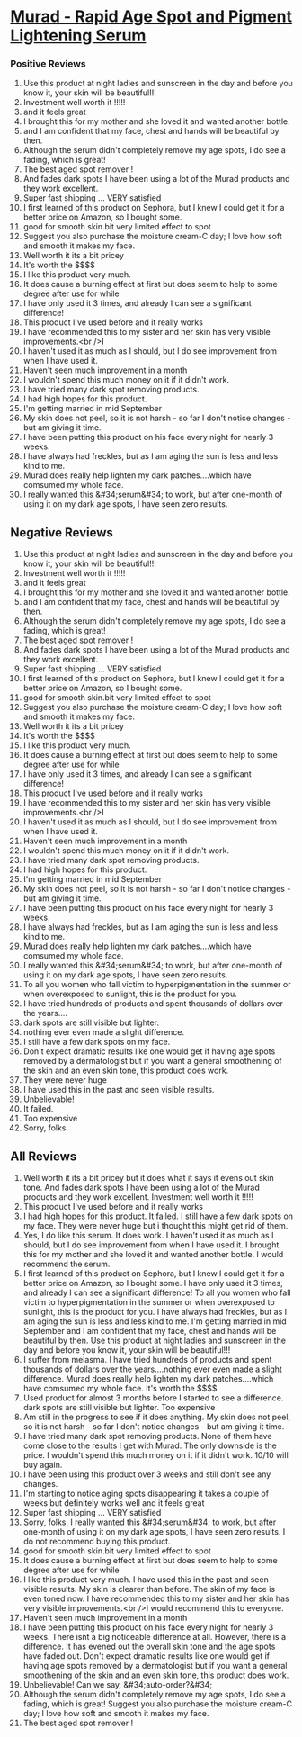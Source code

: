 # [Murad - Rapid Age Spot and Pigment Lightening Serum](https://products.checkmycream.com/products/Murad-Rapid-Age-Spot-and-Pigment-Lightening-Serum.html)

### Positive Reviews

<ol>
      <li>Use this product at night ladies and sunscreen in the day and before you know it, your skin will be beautiful!!!</li>
      <li>Investment well worth it !!!!!</li>
      <li>and it feels great</li>
      <li>I brought this for my mother and she loved it and wanted another bottle.  </li>
      <li>and I am confident that my face, chest and hands will be beautiful by then.</li>
      <li>Although the serum didn&#x27;t completely remove my age spots, I do see a fading, which is great!  </li>
      <li>The best aged spot remover !</li>
      <li>And fades dark spots I have been using a lot of the Murad products and they work excellent.</li>
      <li>Super fast shipping ... VERY satisfied</li>
      <li>I first learned of this product on Sephora, but I knew I could get it for a better price on Amazon, so I bought some.</li>
      <li>good for smooth skin.bit very limited effect to spot</li>
      <li>Suggest you also purchase the moisture cream-C day; I love how soft and smooth it makes my face.</li>
      <li>Well worth it its a bit pricey</li>
      <li>It&#x27;s worth the $$$$</li>
      <li>I like this product very much.</li>
      <li>It does cause a burning effect at first but does seem to help to some degree after use for while</li>
      <li>I have only used it 3 times, and already I can see a significant difference!</li>
      <li>This product I&#x27;ve used before and it really works</li>
      <li>I have recommended this to my sister and her skin has very visible improvements.&lt;br /&gt;I</li>
      <li>I haven&#x27;t used it as much as I should, but I do see improvement from when I have used it.  </li>
      <li>Haven&#x27;t seen much improvement in a month</li>
      <li>I wouldn&#x27;t spend this much money on it if it didn&#x27;t work.</li>
      <li>I have tried many dark spot removing products.</li>
      <li>I had high hopes for this product.  </li>
      <li>I&#x27;m getting married in mid September</li>
      <li>My skin does not peel, so it is not harsh - so far I don&#x27;t notice changes - but am giving it time.</li>
      <li>I have been putting this product on his face every night for nearly 3 weeks.</li>
      <li>I have always had freckles, but as I am aging the sun is less and less kind to me.</li>
      <li>Murad does really help lighten my dark patches....which have comsumed my whole face.</li>
      <li>I really wanted this &amp;#34;serum&amp;#34; to work, but after one-month of using it on my dark age spots, I have seen zero results.</li>
</ol>


<h2>Negative Reviews</h2>
<ol>
<li> Use this product at night ladies and sunscreen in the day and before you know it, your skin will be beautiful!!!</li>
<li> Investment well worth it !!!!!</li>
<li> and it feels great</li>
<li> I brought this for my mother and she loved it and wanted another bottle.  </li>
<li> and I am confident that my face, chest and hands will be beautiful by then.</li>
<li> Although the serum didn&#x27;t completely remove my age spots, I do see a fading, which is great!  </li>
<li> The best aged spot remover !</li>
<li> And fades dark spots I have been using a lot of the Murad products and they work excellent.</li>
<li> Super fast shipping ... VERY satisfied</li>
<li> I first learned of this product on Sephora, but I knew I could get it for a better price on Amazon, so I bought some.</li>
<li> good for smooth skin.bit very limited effect to spot</li>
<li> Suggest you also purchase the moisture cream-C day; I love how soft and smooth it makes my face.</li>
<li> Well worth it its a bit pricey</li>
<li> It&#x27;s worth the $$$$</li>
<li> I like this product very much.</li>
<li> It does cause a burning effect at first but does seem to help to some degree after use for while</li>
<li> I have only used it 3 times, and already I can see a significant difference!</li>
<li> This product I&#x27;ve used before and it really works</li>
<li> I have recommended this to my sister and her skin has very visible improvements.&lt;br /&gt;I</li>
<li> I haven&#x27;t used it as much as I should, but I do see improvement from when I have used it.  </li>
<li> Haven&#x27;t seen much improvement in a month</li>
<li> I wouldn&#x27;t spend this much money on it if it didn&#x27;t work.</li>
<li> I have tried many dark spot removing products.</li>
<li> I had high hopes for this product.  </li>
<li> I&#x27;m getting married in mid September</li>
<li> My skin does not peel, so it is not harsh - so far I don&#x27;t notice changes - but am giving it time.</li>
<li> I have been putting this product on his face every night for nearly 3 weeks.</li>
<li> I have always had freckles, but as I am aging the sun is less and less kind to me.</li>
<li> Murad does really help lighten my dark patches....which have comsumed my whole face.</li>
<li> I really wanted this &amp;#34;serum&amp;#34; to work, but after one-month of using it on my dark age spots, I have seen zero results.</li>
<li> To all you women who fall victim to hyperpigmentation in the summer or when overexposed to sunlight, this is the product for you.</li>
<li> I have tried hundreds of products and spent thousands of dollars over the years....</li>
<li> dark spots are still visible but lighter.</li>
<li> nothing ever even made a slight difference.</li>
<li> I still have a few dark spots on my face.  </li>
<li> Don&#x27;t expect dramatic results like one would get if having age spots removed by a dermatologist but if you want a general smoothening of the skin and an even skin tone, this product does work.</li>
<li> They were never huge</li>
<li> I have used this in the past and seen visible results.</li>
<li> Unbelievable!  </li>
<li> It failed.  </li>
<li> Too expensive</li>
<li> Sorry, folks.  </li>
</ol>

<h2>All Reviews</h2>

<ol>
    <li> Well worth it its a bit pricey but it does what it says it evens out skin tone.  And fades dark spots I have been using a lot of the Murad products and they work excellent. Investment well worth it !!!!!</li>
    <li> This product I&#x27;ve used before and it really works</li>
    <li> I had high hopes for this product.  It failed.  I still have a few dark spots on my face.  They were never huge but i thought this might get rid of them.</li>
    <li> Yes, I do like this serum.  It does work.  I haven&#x27;t used it as much as I should, but I do see improvement from when I have used it.  I brought this for my mother and she loved it and wanted another bottle.  I would recommend the serum.</li>
    <li> I first learned of this product on Sephora, but I knew I could get it for a better price on Amazon, so I bought some. I have only used it 3 times, and already I can see a significant difference! To all you women who fall victim to hyperpigmentation in the summer or when overexposed to sunlight, this is the product for you. I have always had freckles, but as I am aging the sun is less and less kind to me. I&#x27;m getting married in mid September and I am confident that my face, chest and hands will be beautiful by then. Use this product at night ladies and sunscreen in the day and before you know it, your skin will be beautiful!!!</li>
    <li> I suffer from melasma. I have tried hundreds of products and spent thousands of dollars over the years....nothing ever even made a slight difference. Murad does really help lighten my dark patches....which have comsumed my whole face. It&#x27;s worth the $$$$</li>
    <li> Used product for almost 3 months before I started to see a difference. dark spots are still visible but lighter. Too expensive</li>
    <li> Am still in the progress to see if it does anything.  My skin does not peel, so it is not harsh - so far I don&#x27;t notice changes - but am giving it time.</li>
    <li> I have tried many dark spot removing products. None of them have come close to the results I get with Murad. The only downside is the price. I wouldn&#x27;t spend this much money on it if it didn&#x27;t work. 10/10 will buy again.</li>
    <li> I have been using this product over 3 weeks and still don&#x27;t see any changes.</li>
    <li> I&#x27;m starting to notice aging spots disappearing it takes a couple of weeks but definitely works well and it feels great</li>
    <li> Super fast shipping ... VERY satisfied</li>
    <li> Sorry, folks.  I really wanted this &amp;#34;serum&amp;#34; to work, but after one-month of using it on my dark age spots, I have seen zero results. I do not recommend buying this product.</li>
    <li> good for smooth skin.bit very limited effect to spot</li>
    <li> It does cause a burning effect at first but does seem to help to some degree after use for while</li>
    <li> I like this product very much. I have used this in the past and seen visible results. My skin is clearer than before. The skin of my face is even toned now. I have recommended this to my sister and her skin has very visible improvements.&lt;br /&gt;I would recommend this to everyone.</li>
    <li> Haven&#x27;t seen much improvement in a month</li>
    <li> I have been putting this product on his face every night for nearly 3 weeks. There isnt a big noticeable difference at all. However, there is a difference. It has evened out the overall skin tone and the age spots have faded out. Don&#x27;t expect dramatic results like one would get if having age spots removed by a dermatologist but if you want a general smoothening of the skin and an even skin tone, this product does work.</li>
    <li> Unbelievable!  Can we say, &amp;#34;auto-order?&amp;#34;</li>
    <li> Although the serum didn&#x27;t completely remove my age spots, I do see a fading, which is great!  Suggest you also purchase the moisture cream-C day; I love how soft and smooth it makes my face.</li>
    <li> The best aged spot remover !</li>
</ol>




